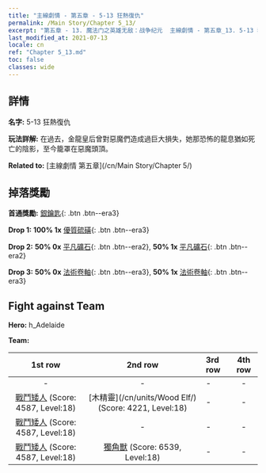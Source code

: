```yaml
---
title: "主線劇情 - 第五章 - 5-13 狂熱復仇"
permalink: /Main Story/Chapter 5_13/
excerpt: "第五章 - 13. 魔法门之英雄无敌：战争纪元  主線劇情 - 第五章_13. 5-13 狂熱復仇"
last_modified_at: 2021-07-13
locale: cn
ref: "Chapter 5_13.md"
toc: false
classes: wide
---
```


## 詳情

 **名字:** 5-13 狂熱復仇

 **玩法詳解:** 在過去，金龍皇后曾對惡魔們造成過巨大損失，她那恐怖的龍息猶如死亡的陰影，至今籠罩在惡魔頭頂。

 **Related to:** [主線劇情 第五章](/cn/Main Story/Chapter 5/)

## 掉落獎勵

 **首通獎勵:** [銀鑰匙](/cn/Items/con_693/){: .btn .btn--era3}

 **Drop 1:** **100% 1x** [優質硫磺](/cn/Items/mat_15/){: .btn .btn--era3}

 **Drop 2:** **50% 0x** [平凡礦石](/cn/Items/mat_6/){: .btn .btn--era2}, **50% 1x** [平凡礦石](/cn/Items/mat_6/){: .btn .btn--era2}

 **Drop 3:** **50% 0x** [法術卷軸](/cn/Items/con_694/){: .btn .btn--era3}, **50% 1x** [法術卷軸](/cn/Items/con_694/){: .btn .btn--era3}


## Fight against Team
 **Hero:** h_Adelaide

 **Team:**


  | 1st row | 2nd row | 3rd row | 4th row |
  |:----:|:----:|:----|:----:|
  | - | - | - | - |
  | [戰鬥矮人](/cn/units/Dwarf/) (Score: 4587, Level:18)  | [木精靈](/cn/units/Wood Elf/) (Score: 4221, Level:18)  | - | - |
  | [戰鬥矮人](/cn/units/Dwarf/) (Score: 4587, Level:18)  | - | - | - |
  | [戰鬥矮人](/cn/units/Dwarf/) (Score: 4587, Level:18)  | [獨角獸](/cn/units/Unicorn/) (Score: 6539, Level:18)  | - | - |


